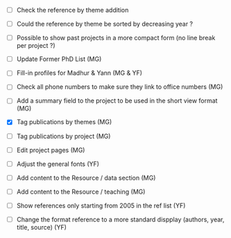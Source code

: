 - [ ] Check the reference by theme addition
- [ ] Could the reference by theme be sorted by decreasing year ?
- [ ] Possible to show past projects in a more compact form (no line break per project ?)
- [ ] Update Former PhD List (MG)
- [ ] Fill-in profiles for Madhur & Yann (MG & YF)
- [ ] Check all phone numbers to make sure they link to office numbers (MG)
- [ ] Add a summary field to the project to be used in the short view format (MG)
- [x] Tag publications by themes (MG)
- [ ] Tag publications by project (MG)
- [ ] Edit project pages (MG)
- [ ] Adjust the general fonts (YF)
- [ ] Add content to the Resource / data section (MG)
- [ ] Add content to the Resource / teaching (MG)
- [ ] Show references only starting from 2005 in the ref list (YF)
- [ ] Change the format reference to a more standard dispplay (authors, year, title, source) (YF)



